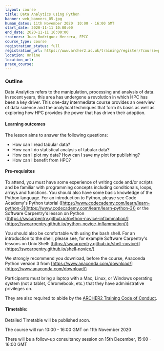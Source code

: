 ```yaml
---
layout: course
title: Data Analytics using Python
banner: web_banners_05.jpg 
human_dates: 11th November 2020  10:00 - 16:00 GMT
start_date: 2020-11-11 10:00:00
end_date: 2020-11-11 16:00:00
trainers: Juan Rodriguez Herrera, EPCC
course_type: course
registration_status: full
registration_url: https://www.archer2.ac.uk/training/register/?course=python
location: Online
location_url:
prace_course: 
---
```


### Outline

Data Analytics refers to the manipulation, processing and analysis of data. In recent years, this area has undergone a revolution in which HPC has been a key driver. This one-day intermediate course provides an overview of data science and the analytical techniques that form its basis as well as exploring how HPC provides the power that has driven their adoption.

#### Learning outcomes

The lesson aims to answer the following questions:

* How can I read tabular data?
* How can I do statistical analysis of tabular data?
* How can I plot my data? How can I save my plot for publishing?
* How can I benefit from HPC?

#### Pre-requisites

To attend, you must have some experience of writing code and/or scripts and be familiar with programming concepts including conditionals, loops, arrays and functions. You should also have some basic knowledge of the Python language. For an introduction to Python, please see Code Academy's Python tutorial ([https://www.codecademy.com/learn/learn-python-3](https://www.codecademy.com/learn/learn-python-3)) or the Software Carpentry's lesson on Python ([https://swcarpentry.github.io/python-novice-inflammation/](https://swcarpentry.github.io/python-novice-inflammation/))

You should also be comfortable with using the bash shell. For an introduction to the shell, please see, for example Software Carpentry's lessons on Unix Shell: [https://swcarpentry.github.io/shell-novice/](https://swcarpentry.github.io/shell-novice/)

We strongly recommend you download, before the course, Anaconda Python version 3 from [https://www.anaconda.com/download/](https://www.anaconda.com/download/)

Participants must bring a laptop with a Mac, Linux, or Windows operating system (not a tablet, Chromebook, etc.) that they have administrative privileges on.

They are also required to abide by the [ARCHER2 Training Code of Conduct](../../code-of-conduct/). 


#### Timetable:

Detailed Timetable will be published soon.

The course will run 10:00 - 16:00 GMT on 11th November 2020

There will be a follow-up consultancy session on 15th December, 15:00 - 16:00 GMT


<section id="service">

<!--

<h2><a name="materials">Course materials</a></h2>



    <div class="row ">	

 		
      <div class="col-xs-6 col-sm-4">
        <a class="ar2_linkbox ar2_linkbox-green" 
          href="   ">
          <strong>Course materials</strong>         
        </a>
      </div>
 -->

<!--  
      <div class="col-xs-6 col-sm-4">
        <a class="ar2_linkbox ar2_linkbox-teal" 
          href="https://pad.archer2.ac.uk/p/201111-Python">
          <strong>Course Chat</strong>       
        </a>
      </div>
		

 	</div>
 -->		
		
<!--					

<h2><a name="join">Join sessions	</a>	</h2>		




    <div class="row ">	

      <div class="col-xs-6 col-sm-4">
        <a class="ar2_linkbox ar2_linkbox-teal" 
          href="https://eu.bbcollab.com/guest/0dc7a50c12314245894519e43fe206b1">
          <strong>Join Session</strong><br/>
          Join this online session in your browser
        </a>
      </div>

      <div class="col-xs-6 col-sm-4">
        <a class="ar2_linkbox ar2_linkbox-green" href="courses/"
           href="myevent.ics">
          <strong>Add to Calendar</strong><br/>
          Download ICS file to add this event to your calendar complete with join link
        </a>
      </div>

											
    </div>
-->

<!-- 		
<h2><a name="video">Video</a></h2>

<div>
	<iframe title="Video" width="560" height="315" src="https://www.youtube.com/embed/xxxxxxxxxxx" frameborder="0" allow="accelerometer; autoplay; encrypted-media; gyroscope; picture-in-picture" allowfullscreen></iframe>
</div>
 -->


<!-- 
<h2><a name="slides">Slides</a></h2>



    <div class="row ">	


      <div class="col-xs-6 col-sm-4">
        <a class="ar2_linkbox ar2_linkbox-teal" href="courses/"
           href="transcript.pdf">
          <strong>Transcript</strong><br/>
          Download a transcript of the video audio
        </a>
      </div>



      <div class="col-xs-6 col-sm-4">
        <a class="ar2_linkbox ar2_linkbox-green" href="courses/"
           href="slides.pdf">
          <strong>Slides</strong><br/>
          Download pdf of the presentation.
        </a>
      </div>
										
    </div>

 -->


<!-- 
<h2><a name="feedback">Feedback</a></h2>


    <div class="row ">	

      <div class="col-xs-6 col-sm-4">
        <a class="ar2_linkbox ar2_linkbox-teal" 

           href="http://www.archer.ac.uk/training/feedback/?course=XXXX (4 - 25 May 2020) Online"  
  or
		   href="https://events.prace-ri.eu/event/NNNN/surveys/NNN"

		>
          <strong>Feedback</strong><br/>
          Please let us know what was great about this course and anything we can improve
        </a>
      </div>
    </div>
		
 -->		

 
</section>


